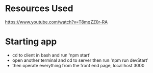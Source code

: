 # Resources Used
https://www.youtube.com/watch?v=T8mqZZ0r-RA 

# Starting app
- cd to client in bash and run 'npm start'
- open another terminal and cd to server then run 'npm run devStart'
- then operate everything from the front end page, local host 3000